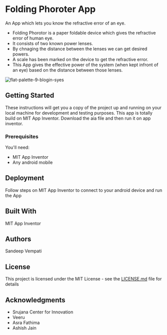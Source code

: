 # Folding Phoroter App

An App which lets you know the refractive error of an eye.

 * Folding Phorotor is a paper foldable device which gives the refractive error of human eye.
 * It consists of two known power lenses.
 * By chnaging the distance between the lenses we can get desired powers.
 * A scale has been marked on the device to get the refractive error.
 * This App gives the effective power of the system (when kept infront of an eye) based on the distance between those lenses.
 
![flat-palette-9-blogin-syes](https://cloud.githubusercontent.com/assets/17895582/25426526/1620a89e-2a8d-11e7-8e8d-6e8df3ed4d33.png)

## Getting Started
 
These instructions will get you a copy of the project up and running on your local machine for development and testing purposes. This app is totally build on MIT App Inventor. Download the aia file and then run it on app inventor.

### Prerequisites

You'll need:

* MIT App Inventor
* Any android mobile


## Deployment

Follow steps on MIT App Inventor to connect to your android device and run the App

## Built With

MIT App Inventor

## Authors

Sandeep Vempati


## License

This project is licensed under the MIT License - see the [LICENSE.md](LICENSE.md) file for details

## Acknowledgments

* Srujana Center for Innovation
* Veeru
* Asra Fathima
* Ashish Jain
